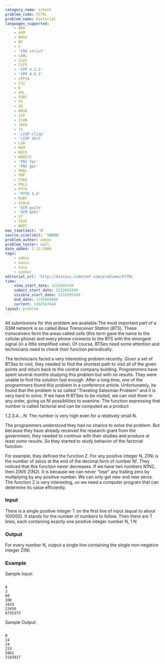 ```yaml
---
category_name: school
problem_code: FCTRL
problem_name: Factorial
languages_supported:
    - ADA
    - ASM
    - BASH
    - BF
    - C
    - 'C99 strict'
    - CAML
    - CLOJ
    - CLPS
    - 'CPP 4.3.2'
    - 'CPP 4.9.2'
    - CPP14
    - CS2
    - D
    - ERL
    - FORT
    - FS
    - GO
    - HASK
    - ICK
    - ICON
    - JAVA
    - JS
    - 'LISP clisp'
    - 'LISP sbcl'
    - LUA
    - NEM
    - NICE
    - NODEJS
    - 'PAS fpc'
    - 'PAS gpc'
    - PERL
    - PHP
    - PIKE
    - PRLG
    - PYTH
    - 'PYTH 3.4'
    - RUBY
    - SCALA
    - 'SCM guile'
    - 'SCM qobi'
    - ST
    - TEXT
    - WSPC
max_timelimit: '8'
source_sizelimit: '50000'
problem_author: admin
problem_tester: null
date_added: 1-12-2008
tags:
    - admin
    - basic
    - easy
    - number
editorial_url: 'http://discuss.codechef.com/problems/FCTRL'
time:
    view_start_date: 1232695349
    submit_start_date: 1232695349
    visible_start_date: 1232695349
    end_date: 1735669800
    current: 1492507648
layout: problem
---
```

All submissions for this problem are available.The most important part of a GSM network is so called _Base Transceiver Station_ (_BTS_). These transceivers form the areas called _cells_ (this term gave the name to the cellular phone) and every phone connects to the BTS with the strongest signal (in a little simplified view). Of course, BTSes need some attention and technicians need to check their function periodically.

The technicians faced a very interesting problem recently. Given a set of BTSes to visit, they needed to find the shortest path to visit all of the given points and return back to the central company building. Programmers have spent several months studying this problem but with no results. They were unable to find the solution fast enough. After a long time, one of the programmers found this problem in a conference article. Unfortunately, he found that the problem is so called "Traveling Salesman Problem" and it is very hard to solve. If we have N BTSes to be visited, we can visit them in any order, giving us N! possibilities to examine. The function expressing that number is called factorial and can be computed as a product

1\.2.3.4....N. The number is very high even for a relatively small N.

The programmers understood they had no chance to solve the problem. But because they have already received the research grant from the government, they needed to continue with their studies and produce at least _some_ results. So they started to study behavior of the factorial function.

For example, they defined the function Z. For any positive integer N, Z(N) is the number of zeros at the end of the decimal form of number N!. They noticed that this function never decreases. If we have two numbers N1N2, then Z(N1) Z(N2). It is because we can never "lose" any trailing zero by multiplying by any positive number. We can only get new and new zeros. The function Z is very interesting, so we need a computer program that can determine its value efficiently.

### Input

There is a single positive integer T on the first line of input (equal to about 100000). It stands for the number of numbers to follow. Then there are T lines, each containing exactly one positive integer number N, 1 N

### Output

For every number N, output a single line containing the single non-negative integer Z(N).

### Example

Sample Input:

```

6
3
60
100
1024
23456
8735373

```
Sample Output:

```

0
14
24
253
5861
2183837

```